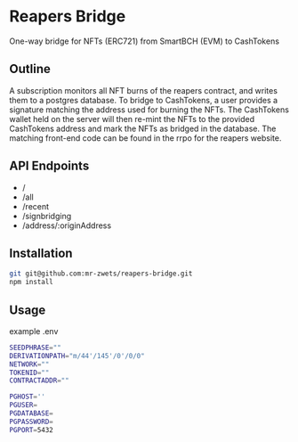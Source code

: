 # Reapers Bridge

One-way bridge for NFTs (ERC721) from SmartBCH (EVM) to CashTokens

## Outline

A subscription monitors all NFT burns of the reapers contract, and writes them to a postgres database.
To bridge to CashTokens, a user provides a signature matching the address used for burning the NFTs.
The CashTokens wallet held on the server will then re-mint the NFTs to the provided CashTokens address and mark the NFTs as bridged in the database.
The matching front-end code can be found in the rrpo for the reapers website.

## API Endpoints

- /
- /all
- /recent
- /signbridging
- /address/:originAddress

## Installation

```bash
git git@github.com:mr-zwets/reapers-bridge.git
npm install
```

## Usage

example .env

```bash
SEEDPHRASE=""
DERIVATIONPATH="m/44'/145'/0'/0/0"
NETWORK=""
TOKENID=""
CONTRACTADDR=""

PGHOST=''
PGUSER=
PGDATABASE=
PGPASSWORD=
PGPORT=5432
```